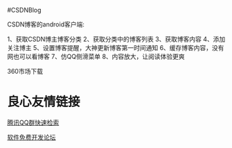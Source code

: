 #CSDNBlog 

CSDN博客的android客户端: 
 
1、获取CSDN博主博客分类 
2、获取分类中的博客列表 
3、获取博客内容 
4、添加关注博主 
5、设置博客提醒，大神更新博客第一时间通知 
6、缓存博客内容，没有网也可以看博客 
7、仿QQ侧滑菜单 
8、内容放大，让阅读体验更爽 
 
 360市场下载 

 # 良心友情链接

[腾讯QQ群快速检索](http://u.720life.cn/s/8cf73f7c)

[软件免费开发论坛](http://u.720life.cn/s/bbb01dc0)